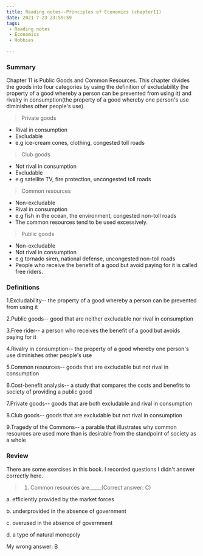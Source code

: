 ```yaml
---
title: Reading notes--Principles of Economics (chapter11)
date: 2021-7-23 23:59:59
tags:
 - Reading notes
 - Economics
 - Hobbies
 
---
```


### Summary

Chapter 11 is Public Goods and Common Resources. This chapter divides the goods into four categories by using the definition of excludability (he property of a good whereby a person can be prevented from using it) and rivalry in consumption(the property of a good whereby one person's use diminishes other people's use).

> Private goods

* Rival in consumption
* Excludable
* e.g ice-cream cones, clothing, congested toll roads

> Club goods

* Not rival in consumption
* Excludable
* e.g satellite TV, fire protection, uncongested toll roads

> Common resources

* Non-excludable
* Rival in consumption
* e.g fish in the ocean, the environment, congested non-toll roads
* The common resources tend to be used excessively.

> Public goods

* Non-excludable
* Not rival in consumption
* e.g tornado siren, national defense, uncongested non-toll roads
* People who receive the benefit of a good but avoid paying for it is called free riders.

### Definitions

1.Excludability-- the property of a good whereby a person can be prevented from using it

2.Public goods-- good that are neither excludable nor rival in consumption

3.Free rider-- a person who receives the benefit of a good but avoids paying for it

4.Rivalry in consumption-- the property of a good whereby one person's use diminishes other people's use

5.Common resources-- goods that are excludable but not rival in consumption

6.Cost-benefit analysis-- a study that compares the costs and benefits to society of providing a public good

7.Private goods-- goods that are both excludable and rival in consumption

8.Club goods-- goods that are excludable but not rival in consumption

9.Tragedy of the Commons-- a parable that illustrates why common resources are used more than is desirable from the standpoint of society as a whole

### Review

There are some exercises in this book. I recorded questions I didn't answer correctly here.

>1. Common resources are_____(Correct answer: C)

a. efficiently provided by the market forces

b. underprovided in the absence of government

c. overused in the absence of government

d. a type of natural monopoly

My wrong answer: B
